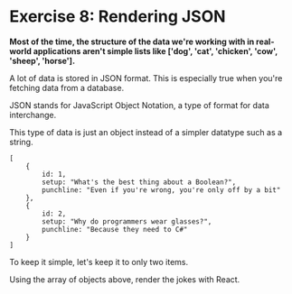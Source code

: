 # Exercise 8: Rendering JSON
**Most of the time, the structure of the data we're working with in real-world applications aren't simple lists like ['dog', 'cat', 'chicken', 'cow', 'sheep', 'horse'].**

A lot of data is stored in JSON format. This is especially true when you're fetching data from a database.

JSON stands for JavaScript Object Notation, a type of format for data interchange.

This type of data is just an object instead of a simpler datatype such as a string.
```
[
	{
		id: 1,
		setup: "What's the best thing about a Boolean?",
		punchline: "Even if you're wrong, you're only off by a bit"
	},
	{
		id: 2,
		setup: "Why do programmers wear glasses?",
		punchline: "Because they need to C#"
	}
]
```
To keep it simple, let's keep it to only two items.

Using the array of objects above, render the jokes with React.